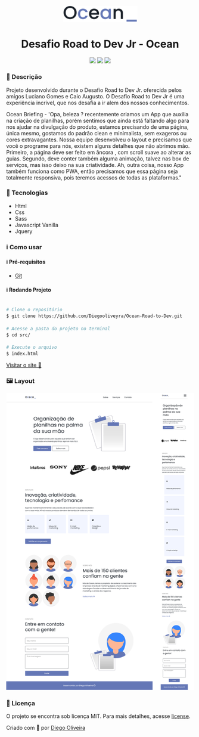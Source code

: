 <p align='center'><img width='200' src="./.github/logo.svg"></p>
<h1 align='center'>Desafio Road to Dev Jr - Ocean</h1>
<p align='center'>
<img src="https://img.shields.io/github/languages/code-size/Diegooliveyra/Ocean-Road-to-Dev">
<img src="https://img.shields.io/github/last-commit/Diegooliveyra/Ocean-Road-to-Dev">
<img src="https://img.shields.io/github/license/Diegooliveyra/Ocean-Road-to-Dev">
</p>

<h3>🔖 Descrição</h3>
<p>Projeto desenvolvido durante o Desafio Road to Dev Jr. oferecida pelos amigos Luciano Gomes e Caio Augusto. O Desafio Road to Dev Jr é uma experiência incrivel, que nos desafia a ir alem dos nossos conhecimentos.<p>

<p>Ocean Briefing - 'Opa, beleza ? recentemente criamos um App que auxilia na criação de planilhas, porém sentimos que ainda está faltando algo para nos ajudar na divulgação do produto, estamos precisando de uma página, única mesmo, gostamos do padrão clean e minimalista, sem exageros ou cores extravagantes. Nossa equipe desenvolveu o layout e precisamos que você o programe para nós, existem alguns detalhes que não abrimos mão. Primeiro, a página deve ser feito em âncora , com scroll suave ao alterar as guias. Segundo, deve conter também alguma animação, talvez nas box de serviços, mas isso deixo na sua criatividade. Ah, outra coisa, nosso App também funciona como PWA, então precisamos que essa página seja totalmente responsiva, pois teremos acessos de todas as plataformas."
<p>

<h3>🚀 Tecnologias</h3>
<ul>
    <li>Html</li>
    <li>Css</li>
    <li>Sass</li>
    <li>Javascript Vanilla</li>
    <li>Jquery</li>
</ul>

<h3>ℹ️ Como usar</h3>

<h4>ℹ️ Pré-requisitos</h4>

<ul>
    <li><a href="" target="_blank">Git</a></li>
</ul>

<h4>ℹ️ Rodando Projeto</h4>

```bash

# Clone o repositório
$ git clone https://github.com/Diegooliveyra/Ocean-Road-to-Dev.git

# Acesse a pasta do projeto no terminal
$ cd src/

# Execute o arquivo
$ index.html

```
<a href="https://ocean-road-to-dev.netlify.app/">Visitar o site 🔖</a>

<h3>🖼 Layout</h3>
<img src="./.github/layout.png">

<h3>📝 Licença</h3>
<p>O projeto se encontra sob licença MIT. Para mais detalhes, acesse <a href='LICENSE'>license<a>.</p>
<p>Criado com 💙 por <a href='https://github.com/Diegooliveyra/' target='blank'>Diego Oliveira</a></p>
